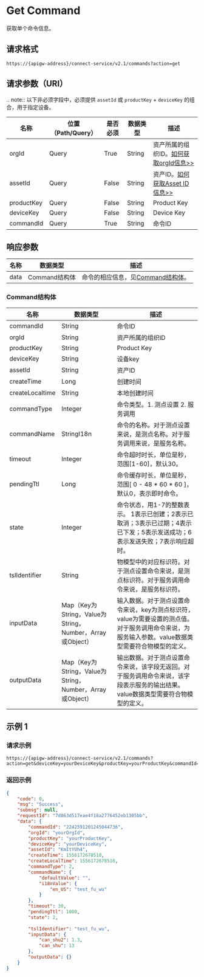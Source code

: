 # Get Command

获取单个命令信息。

## 请求格式

```
https://{apigw-address}/connect-service/v2.1/commands?action=get
```

## 请求参数（URI）

.. note:: 以下非必须字段中，必须提供 ``assetId`` 或 ``productKey`` + ``deviceKey`` 的组合，用于指定设备。

>>>>>>>>>>>>>>>>>>>>>>>>>>>>>>>>>>>>>>>>>>>>>>>>>>>>>>>

| 名称          | 位置（Path/Query） | 是否必须 | 数据类型 | 描述      |
|---------------|------------------|----------|-----------|--------------|
| orgId         | Query            | True     | String    | 资产所属的组织ID。[如何获取orgId信息>>](/docs/api/zh_CN/2.0.9/api_faqs#id-orgid-orgid)                |
| assetId  | Query            | False   | String         | 资产ID。[如何获取Asset ID信息>>](/docs/api/zh_CN/2.0.9/api_faqs.html#asset-id-assetid-assetid) |
| productKey | Query          | False       | String       | Product Key      |
| deviceKey | Query           | False      | String       | Device Key          |
| commandId | Query            | True    | String        | 命令ID          |

## 响应参数

| 名称 | 数据类型 | 描述         |
|-------------|-------------------|-----------------------------|
| data |    Command结构体        | 命令的相应信息，见[Command结构体](/docs/api/zh_CN/2.0.9/connect/get_command.html#command-com)。 |

### Command结构体 <com>

| 名称 | 数据类型| 描述|
|-----------------|---------------------------|----------------|
| commandId       | String| 命令ID|
| orgId          | String    | 资产所属的组织ID  |
| productKey | String          | Product Key      |
| deviceKey  | String     | 设备key          |
| assetId   | String      | 资产ID|
| createTime      | Long| 创建时间|
| createLocaltime | String| 本地创建时间|
| commandType     | Integer| 命令类型。1. 测点设置 2. 服务调用|
| commandName     | StringI18n| 命令的名称。对于测点设置来说，是测点名称。对于服务调用来说，是服务名称。|
| timeout         | Integer| 命令超时时长，单位是秒，范围[1-60]，默认30。|
| pendingTtl      | Long| 命令缓存时长，单位是秒，范围[ 0 - 48 * 60 * 60 ]，默认0，表示即时命令。|
| state           | Integer| 命令状态，用1-7的整数表示。 1表示已创建；2表示已取消；3表示已过期；4表示已下发；5表示发送成功；6表示发送失败；7表示响应超时。|
| tslIdentifier   | String| 物模型中的对应标识符。对于测点设置命令来说，是测点标识符。对于服务调用命令来说，是服务标识符。|
| inputData       | Map（Key为String，Value为String，Number，Array或Object） | 输入数据。对于测点设置命令来说，key为测点标识符，value为需要设置的测点值。对于服务调用命令来说，为服务输入参数。value数据类型需要符合物模型的定义。 |
| outputData      | Map（Key为String，Value为String，Number，Array或Object） | 输出数据。对于测点设置命令来说，该字段无返回。对于服务调用命令来说，该字段表示服务的输出结果。value数据类型需要符合物模型的定义。|




## 示例 1

### 请求示例

```
https://{apigw-address}/connect-service/v2.1/commands?action=get&deviceKey=yourDeviceKey&productKey=yourProductKey&commandId=2242591201245044736&orgId=yourOrgId
```

### 返回示例

```json
{
    "code": 0,
    "msg": "Success",
    "submsg": null,
    "requestId": "7d863d517eae4f18a2776452eb1305bb",
    "data": {
        "commandId": "2242591201245044736",
        "orgId": "yourOrgId",
        "productKey": "yourProductKey",
        "deviceKey": "yourDeviceKey",
        "assetId": "KmItYUh4",
        "createTime": 1556172678510,
        "createLocalTime": 1556172678510,
        "commandType": 2,
        "commandName": {
            "defaultValue": "",
            "i18nValue": {
                "en_US": "test_fu_wu"
            }
        },
        "timeout": 30,
        "pendingTtl": 1000,
        "state": 2,
       
        "tslIdentifier": "test_fu_wu",
        "inputData": {
            "can_shu2": 1.3,
            "can_shu": 13
        },
        "outputData": {}
    }
}
```

